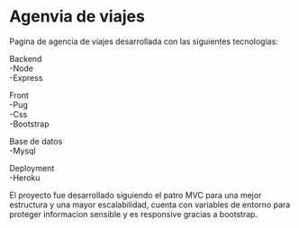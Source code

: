# Agenvia de viajes
Pagina de agencia de viajes desarrollada con las siguientes tecnologias: 

Backend  
-Node  
-Express  

Front  
-Pug  
-Css  
-Bootstrap

Base de datos  
-Mysql  

Deployment  
-Heroku  

El proyecto fue desarrollado siguiendo el patro MVC para una mejor estructura y una mayor escalabilidad, cuenta con variables de entorno para proteger informacion sensible y es responsive gracias a bootstrap.
